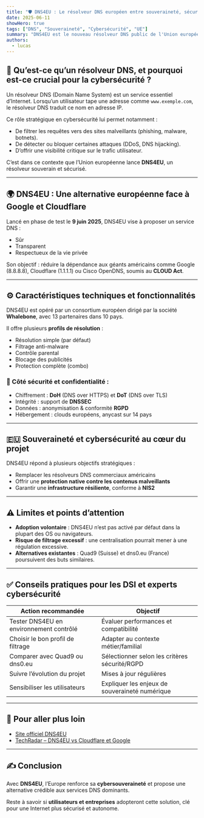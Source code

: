 ```yaml
---
title: "🛡️ DNS4EU : Le résolveur DNS européen entre souveraineté, sécurité et RGPD"
date: 2025-06-11
showHero: true
tags: ["DNS", "Souveraineté", "Cybersécurité", "UE"]
summary: "DNS4EU est le nouveau résolveur DNS public de l'Union européenne, conçu pour renforcer la souveraineté numérique, améliorer la sécurité et garantir la conformité RGPD. Enjeux, fonctionnement et limites."
authors:
  - lucas
---
```


## 🔎 Qu’est-ce qu’un résolveur DNS, et pourquoi est-ce crucial pour la cybersécurité ?

Un résolveur DNS (Domain Name System) est un service essentiel d’Internet. Lorsqu’un utilisateur tape une adresse comme `www.exemple.com`, le résolveur DNS traduit ce nom en adresse IP.

Ce rôle stratégique en cybersécurité lui permet notamment :

- De filtrer les requêtes vers des sites malveillants (phishing, malware, botnets).
- De détecter ou bloquer certaines attaques (DDoS, DNS hijacking).
- D’offrir une visibilité critique sur le trafic utilisateur.

C’est dans ce contexte que l’Union européenne lance **DNS4EU**, un résolveur souverain et sécurisé.

---

## 🌍 DNS4EU : Une alternative européenne face à Google et Cloudflare

Lancé en phase de test le **9 juin 2025**, DNS4EU vise à proposer un service DNS :

- Sûr
- Transparent
- Respectueux de la vie privée

Son objectif : réduire la dépendance aux géants américains comme Google (8.8.8.8), Cloudflare (1.1.1.1) ou Cisco OpenDNS, soumis au **CLOUD Act**.

---

## ⚙️ Caractéristiques techniques et fonctionnalités

DNS4EU est opéré par un consortium européen dirigé par la société **Whalebone**, avec 13 partenaires dans 10 pays.

Il offre plusieurs **profils de résolution** :

- Résolution simple (par défaut)
- Filtrage anti-malware
- Contrôle parental
- Blocage des publicités
- Protection complète (combo)

### 🔐 Côté sécurité et confidentialité :

- Chiffrement : **DoH** (DNS over HTTPS) et **DoT** (DNS over TLS)
- Intégrité : support de **DNSSEC**
- Données : anonymisation & conformité **RGPD**
- Hébergement : clouds européens, anycast sur 14 pays

---

## 🇪🇺 Souveraineté et cybersécurité au cœur du projet

DNS4EU répond à plusieurs objectifs stratégiques :

- Remplacer les résolveurs DNS commerciaux américains
- Offrir une **protection native contre les contenus malveillants**
- Garantir une **infrastructure résiliente**, conforme à **NIS2**

---

## ⚠️ Limites et points d’attention

- **Adoption volontaire** : DNS4EU n’est pas activé par défaut dans la plupart des OS ou navigateurs.
- **Risque de filtrage excessif** : une centralisation pourrait mener à une régulation excessive.
- **Alternatives existantes** : Quad9 (Suisse) et dns0.eu (France) poursuivent des buts similaires.

---

## ✅ Conseils pratiques pour les DSI et experts cybersécurité

| Action recommandée | Objectif |
|---------------------|----------|
| Tester DNS4EU en environnement contrôlé | Évaluer performances et compatibilité |
| Choisir le bon profil de filtrage | Adapter au contexte métier/familial |
| Comparer avec Quad9 ou dns0.eu | Sélectionner selon les critères sécurité/RGPD |
| Suivre l’évolution du projet | Mises à jour régulières |
| Sensibiliser les utilisateurs | Expliquer les enjeux de souveraineté numérique |

---

## 🔗 Pour aller plus loin

- [Site officiel DNS4EU](https://www.joindns4.eu/)
- [TechRadar – DNS4EU vs Cloudflare et Google](https://www.techradar.com/vpn/vpn-privacy-security/the-eu-challenges-google-and-cloudflare-with-its-very-own-dns-resolver-that-can-filter-dangerous-traffic)

---

## ✍️ Conclusion

Avec **DNS4EU**, l’Europe renforce sa **cybersouveraineté** et propose une alternative crédible aux services DNS dominants. 

Reste à savoir si **utilisateurs et entreprises** adopteront cette solution, clé pour une Internet plus sécurisé et autonome.
